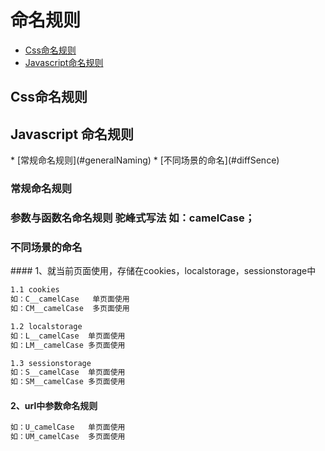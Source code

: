 # 命名规则

* [Css命名规则](#css)
* [Javascript命名规则](#javascript)


<h2 id="css">Css命名规则</h2>

<h2 id="javascript">Javascript 命名规则</h2>
* [常规命名规则](#generalNaming)
* [不同场景的命名](#diffSence)

<h3 id="generalNaming">常规命名规则</h3>

### 参数与函数名命名规则 驼峰式写法 如：camelCase；

<h3 id="diffSence">不同场景的命名</h3>
#### 1、就当前页面使用，存储在cookies，localstorage，sessionstorage中

```html
1.1 cookies
如：C__camelCase   单页面使用
如：CM__camelCase  多页面使用

1.2 localstorage
如：L__camelCase  单页面使用
如：LM__camelCase 多页面使用

1.3 sessionstorage
如：S__camelCase  单页面使用
如：SM__camelCase 多页面使用


```
#### 2、url中参数命名规则
```html
如：U_camelCase   单页面使用
如：UM_camelCase  多页面使用
```
